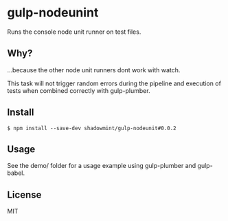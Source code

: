 # gulp-nodeunint

Runs the console node unit runner on test files.

## Why?

...because the other node unit runners dont work with watch.

This task will not trigger random errors during the pipeline
and execution of tests when combined correctly with gulp-plumber.

## Install

```
$ npm install --save-dev shadowmint/gulp-nodeunit#0.0.2
```

## Usage

See the demo/ folder for a usage example using gulp-plumber and gulp-babel.

## License

MIT

